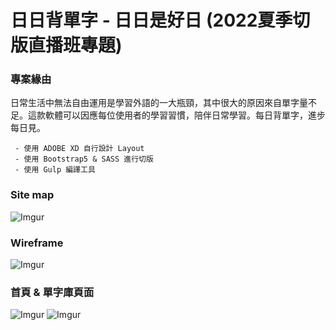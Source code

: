 # 日日背單字 - 日日是好日 (2022夏季切版直播班專題)
### 專案緣由
日常生活中無法自由運用是學習外語的一大瓶頸，其中很大的原因來自單字量不足。這款軟體可以因應每位使用者的學習習慣，陪伴日常學習。每日背單字，進步每日見。
```
 - 使用 ADOBE XD 自行設計 Layout
 - 使用 Bootstrap5 & SASS 進行切版
 - 使用 Gulp 編譯工具
```
### Site map
![Imgur](https://i.imgur.com/0EUUJI1.png)

### Wireframe
![Imgur](https://i.imgur.com/cxADIGk.png)
### 首頁 & 單字庫頁面
![Imgur](https://i.imgur.com/9bzmgfL.png)
![Imgur](https://i.imgur.com/G2Xdzde.png)





